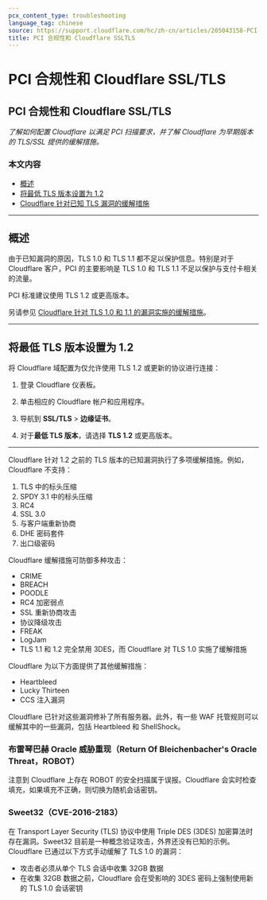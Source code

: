 ```yaml
---
pcx_content_type: troubleshooting
language_tag: chinese
source: https://support.cloudflare.com/hc/zh-cn/articles/205043158-PCI-%E5%90%88%E8%A7%84%E6%80%A7%E5%92%8C-Cloudflare-SSL-TLS
title: PCI 合规性和 Cloudflare SSLTLS
---
```


# PCI 合规性和 Cloudflare SSL/TLS

## PCI 合规性和 Cloudflare SSL/TLS

_了解如何配置 Cloudflare 以满足 PCI 扫描要求，并了解 Cloudflare 为早期版本的 TLS/SSL 提供的缓解措施。_

### 本文内容

-   [概述](https://support.cloudflare.com/hc/zh-cn/articles/205043158-PCI-%E5%90%88%E8%A7%84%E6%80%A7%E5%92%8C-Cloudflare-SSL-TLS#4kBCxczA0ijVjWhuqonQ0o)
-   [将最低 TLS 版本设置为 1.2](https://support.cloudflare.com/hc/zh-cn/articles/205043158-PCI-%E5%90%88%E8%A7%84%E6%80%A7%E5%92%8C-Cloudflare-SSL-TLS#5C1eNXjWqBpeXLwYlB0r0I)
-   [Cloudflare 针对已知 TLS 漏洞的缓解措施](https://support.cloudflare.com/hc/zh-cn/articles/205043158-PCI-%E5%90%88%E8%A7%84%E6%80%A7%E5%92%8C-Cloudflare-SSL-TLS#d6HRH9USMPriPWa0o)

___

## 概述

由于已知漏洞的原因，TLS 1.0 和 TLS 1.1 都不足以保护信息。特别是对于 Cloudflare 客户，PCI 的主要影响是 TLS 1.0 和 TLS 1.1 不足以保护与支付卡相关的流量。

PCI 标准建议使用 TLS 1.2 或更高版本。

另请参见 [Cloudflare 针对 TLS 1.0 和 1.1 的漏洞实施的缓解措施](https://support.cloudflare.com/hc/en-us/articles/205043158#h_1TWWDdoBc31LFYj9kVNwlu)。

___

## 将最低 TLS 版本设置为 1.2

将 Cloudflare 域配置为仅允许使用 TLS 1.2 或更新的协议进行连接：

1. 登录 Cloudflare 仪表板。

2. 单击相应的 Cloudflare 帐户和应用程序。

4. 导航到 **SSL/TLS** > **边缘证书**。

5. 对于**最低 TLS 版本**，请选择 **TLS 1.2** 或更高版本。

___

Cloudflare 针对 1.2 之前的 TLS 版本的已知漏洞执行了多项缓解措施。例如，Cloudflare 不支持：

1.  TLS 中的标头压缩
2.  SPDY 3.1 中的标头压缩
3.  RC4
4.  SSL 3.0
5.  与客户端重新协商
6.  DHE 密码套件
7.  出口级密码

Cloudflare 缓解措施可防御多种攻击：

-   CRIME
-   BREACH
-   POODLE
-   RC4 加密弱点
-   SSL 重新协商攻击
-   协议降级攻击
-   FREAK
-   LogJam
-   TLS 1.1 和 1.2 完全禁用 3DES，而 Cloudflare 对 TLS 1.0 实施了缓解措施

Cloudflare 为以下方面提供了其他缓解措施：

-   Heartbleed
-   Lucky Thirteen
-   CCS 注入漏洞

Cloudflare 已针对这些漏洞修补了所有服务器。此外，有一些 WAF 托管规则可以缓解其中的一些漏洞，包括 Heartbleed 和 ShellShock。

### 布雷琴巴赫 Oracle 威胁重现（Return Of Bleichenbacher's Oracle Threat，ROBOT）

注意到 Cloudflare 上存在 ROBOT 的安全扫描属于误报。Cloudflare 会实时检查填充，如果填充不正确，则切换为随机会话密钥。

### Sweet32（CVE-2016-2183）

在 Transport Layer Security (TLS) 协议中使用 Triple DES (3DES) 加密算法时存在漏洞。Sweet32 目前是一种概念验证攻击，外界还没有已知的示例。 Cloudflare 已通过以下方式手动缓解了 TLS 1.0 的漏洞：

-   攻击者必须从单个 TLS 会话中收集 32GB 数据
-   在收集 32GB 数据之前，Cloudflare 会在受影响的 3DES 密码上强制使用新的 TLS 1.0 会话密钥
